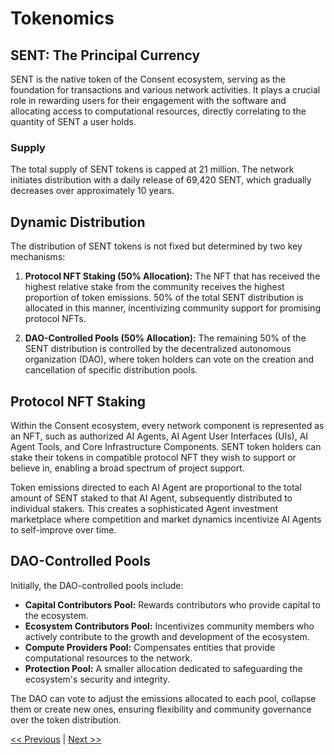 # Tokenomics

## SENT: The Principal Currency

SENT is the native token of the Consent ecosystem, serving as the foundation for transactions and various network activities. It plays a crucial role in rewarding users for their engagement with the software and allocating access to computational resources, directly correlating to the quantity of SENT a user holds.

### Supply

The total supply of SENT tokens is capped at 21 million. The network initiates distribution with a daily release of 69,420 SENT, which gradually decreases over approximately 10 years. 

## Dynamic Distribution

The distribution of SENT tokens is not fixed but determined by two key mechanisms:

1. **Protocol NFT Staking (50% Allocation):** The NFT that has received the highest relative stake from the community receives the highest proportion of token emissions. 50% of the total SENT distribution is allocated in this manner, incentivizing community support for promising protocol NFTs.

2. **DAO-Controlled Pools (50% Allocation):** The remaining 50% of the SENT distribution is controlled by the decentralized autonomous organization (DAO), where token holders can vote on the creation and cancellation of specific distribution pools.

## Protocol NFT Staking

Within the Consent ecosystem, every network component is represented as an NFT, such as authorized AI Agents, AI Agent User Interfaces (UIs), AI Agent Tools, and Core Infrastructure Components. SENT token holders can stake their tokens in compatible protocol NFT they wish to support or believe in, enabling a broad spectrum of project support.

Token emissions directed to each AI Agent are proportional to the total amount of SENT staked to that AI Agent, subsequently distributed to individual stakers. This creates a sophisticated Agent investment marketplace where competition and market dynamics incentivize AI Agents to self-improve over time.

## DAO-Controlled Pools

Initially, the DAO-controlled pools include:

- **Capital Contributors Pool:** Rewards contributors who provide capital to the ecosystem.
- **Ecosystem Contributors Pool:** Incentivizes community members who actively contribute to the growth and development of the ecosystem.
- **Compute Providers Pool:** Compensates entities that provide computational resources to the network.
- **Protection Pool:** A smaller allocation dedicated to safeguarding the ecosystem's security and integrity.

The DAO can vote to adjust the emissions allocated to each pool, collapse them or create new ones, ensuring flexibility and community governance over the token distribution.


[<< Previous](technical_architecture.md) | [Next >>](governance.md)

